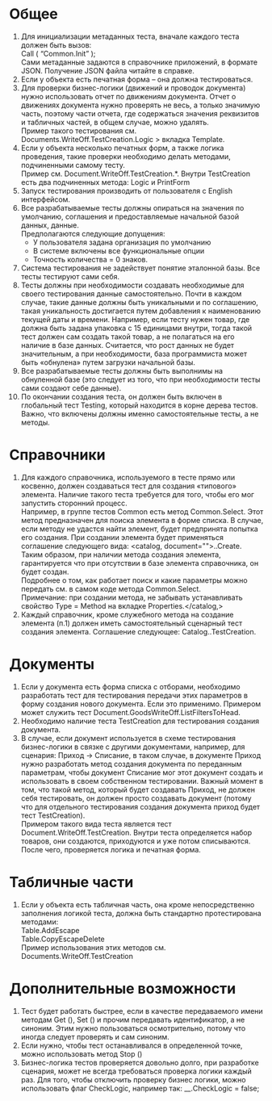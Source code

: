 # Общее

1.  Для инициализации метаданных теста, вначале каждого теста должен быть вызов:  
    Call ( “Common.Init” );  
    Сами метаданные задаются в справочнике приложений, в формате JSON. Получение JSON файла читайте в справке.
2.  Если у объекта есть печатная форма – она должна тестироваться.
3.  Для проверки бизнес-логики (движений и проводок документа) нужно использовать отчет по движениям документа. Отчет о движениях документа нужно проверять не весь, а только значимую часть, поэтому части отчета, где содержаться значения реквизитов и табличных частей, в общем случае, можно удалять.  
    Пример такого тестирования см. Documents.WriteOff.TestCreation.Logic > вкладка Template.
4.  Если у объекта несколько печатных форм, а также логика проведения, такие проверки необходимо делать методами, подчиненными самому тесту.  
    Пример см. Document.WriteOff.TestCreation.*. Внутри TestCreation есть два подчиненных метода: Logic и PrintForm
5.  Запуск тестирования производить от пользователя с English интерфейсом.
6.  Все разрабатываемые тесты должны опираться на значения по умолчанию, соглашения и предоставляемые начальной базой данных, данные.  
    Предполагаются следующие допущения:  
    - У пользователя задана организация по умолчанию  
    - В системе включены все функциональные опции  
    - Точность количества = 0 знаков.
7.  Система тестирования не задействует понятие эталонной базы. Все тесты тестируют сами себя.
8.  Тесты должны при необходимости создавать необходимые для своего тестирования данные самостоятельно. Почти в каждом случае, такие данные должны быть уникальными и по соглашению, такая уникальность достигается путем добавления к наименованию текущей даты и времени. Например, если тесту нужен товар, где должна быть задана упаковка с 15 единицами внутри, тогда такой тест должен сам создать такой товар, а не полагаться на его наличие в базе данных. Считается, что рост данных не будет значительным, а при необходимости, база программиста может быть «обнулена» путем загрузки начальной базы.
9.  Все разрабатываемые тесты должны быть выполнимы на обнуленной базе (это следует из того, что при необходимости тесты сами создают себе данные).
10.  По окончании создания теста, он должен быть включен в глобальный тест Testing, который находится в корне дерева тестов. Важно, что включены должны именно самостоятельные тесты, а не методы.

# Справочники

1.  Для каждого справочника, используемого в тесте прямо или косвенно, должен создаваться тест для создания «типового» элемента. Наличие такого теста требуется для того, чтобы его мог запустить сторонний процесс.  
    Например, в группе тестов Common есть метод Common.Select. Этот метод предназначен для поиска элемента в форме списка. В случае, если методу не удастся найти элемент, будет предпринята попытка его создания. При создании элемента будет применяться соглашение следующего вида: <catalog, document="">.<name>.Create.  
    Таким образом, при наличии метода создания элемента, гарантируется что при отсутствии в базе элемента справочника, он будет создан.  
    Подробнее о том, как работает поиск и какие параметры можно передать см. в самом коде метода Common.Select.  
    Примечание: при создании метода, не забывать устанавливать свойство Type = Method на вкладке Properties.</name></catalog,>
2.  Каждый справочник, кроме служебного метода на создание элемента (п.1) должен иметь самостоятельный сценарный тест создания элемента. Соглашение следующее: Catalog.<name>.TestCreation.</name>

# Документы

1.  Если у документа есть форма списка с отборами, необходимо разработать тест для тестирования передачи этих параметров в форму создания нового документа. Если это применимо. Примером может служить тест Document.GoodsWriteOff.ListFiltersToHead.
2.  Необходимо наличие теста TestCreation для тестирования создания документа.
3.  В случае, если документ используется в схеме тестирования бизнес-логики в связке с другими документами, например, для сценария: Приход -> Списание, в таком случае, в документе Приход нужно разработать метод создания документа по переданным параметрам, чтобы документ Списание мог этот документ создать и использовать в своем собственном тестировании. Важный момент в том, что такой метод, который будет создавать Приход, не должен себя тестировать, он должен просто создавать документ (потому что для отдельного тестирования создания документа приход будет тест TestCreation).  
    Примером такого вида теста является тест Document.WriteOff.TestCreation. Внутри теста определяется набор товаров, они создаются, приходуются и уже потом списываются. После чего, проверяется логика и печатная форма.

# Табличные части

1.  Если у объекта есть табличная часть, она кроме непосредственно заполнения логикой теста, должна быть стандартно протестирована методами:  
    Table.AddEscape  
    Table.CopyEscapeDelete  
    Пример использования этих методов см. Documents.WriteOff.TestCreation

# Дополнительные возможности

1.  Тест будет работать быстрее, если в качестве передаваемого имени методам Get (), Set () и прочим передавать идентификатор, а не синоним. Этим нужно пользоваться осмотрительно, потому что иногда следует проверять и сам синоним.
2.  Если нужно, чтобы тест останавливался в определенной точке, можно использовать метод Stop ()
3.  Бизнес-логика тестов проверяется довольно долго, при разработке сценария, может не всегда требоваться проверка логики каждый раз. Для того, чтобы отключить проверку бизнес логики, можно использовать флаг CheckLogic, например так: __.CheckLogic = false;